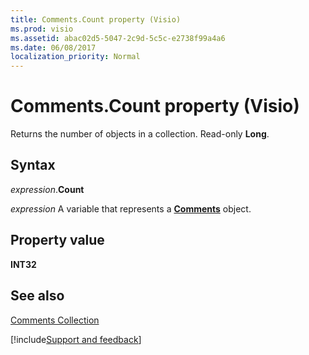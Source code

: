 ```yaml
---
title: Comments.Count property (Visio)
ms.prod: visio
ms.assetid: abac02d5-5047-2c9d-5c5c-e2738f99a4a6
ms.date: 06/08/2017
localization_priority: Normal
---
```



# Comments.Count property (Visio)

Returns the number of objects in a collection. Read-only  **Long**.


## Syntax

_expression_.**Count**

_expression_ A variable that represents a **[Comments](Visio.Comments.md)** object.


## Property value

 **INT32**


## See also


[Comments Collection](Visio.comments.md)

[!include[Support and feedback](~/includes/feedback-boilerplate.md)]